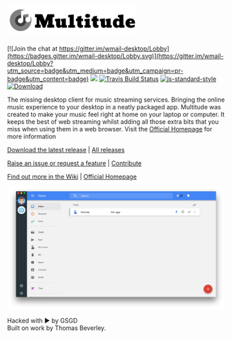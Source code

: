 # ![Multitude](https://raw.githubusercontent.com/gsgd/multitude/master/assets/images/multitude.svg?sanitize=true)

[![Join the chat at https://gitter.im/wmail-desktop/Lobby](https://badges.gitter.im/wmail-desktop/Lobby.svg)](https://gitter.im/wmail-desktop/Lobby?utm_source=badge&utm_medium=badge&utm_campaign=pr-badge&utm_content=badge)
![](https://img.shields.io/badge/Contributions-Welcome-brightgreen.svg)
[![Travis Build Status](https://img.shields.io/travis/Thomas101/wmail.svg)](http://travis-ci.org/Thomas101/wmail)
[![js-standard-style](https://img.shields.io/badge/code%20style-standard-brightgreen.svg)](http://standardjs.com/)
[![Download](https://img.shields.io/github/downloads/Thomas101/wmail/total.svg)](https://github.com/Thomas101/wmail/releases)


The missing desktop client for music streaming services. Bringing the online music experience to your desktop in a neatly packaged app. Multitude was created to make your music feel right at home on your laptop or computer. It keeps the best of web streaming whilst adding all those extra bits that you miss when using them in a web browser. Visit the [Official Homepage](http://gsgd.github.io/multitude/) for more information

[Download the latest release](http://thomas101.github.io/wmail/download) | [All releases](https://github.com/Thomas101/wmail/releases)

[Raise an issue or request a feature](https://github.com/Thomas101/wmail/issues) | [Contribute](https://github.com/Thomas101/wmail/wiki/Contributing)

[Find out more in the Wiki](https://github.com/Thomas101/wmail/wiki) | [Official Homepage](http://thomas101.github.io/wmail/)

![Screenshot](https://raw.githubusercontent.com/Thomas101/wmail/master/.github/screenshot.png "Screenshot")

Hacked with ▶︎ by GSGD  
Built on work by Thomas Beverley.
